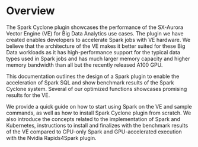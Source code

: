 # Overview

The Spark Cyclone plugin showcases the performance of the SX-Aurora Vector Engine (VE) for Big Data Analytics use cases. The plugin we have created enables developers to accelerate Spark jobs with VE hardware. We believe that the architecture of the VE makes it better suited for these Big Data workloads as it has high-performance support for the typical data types used in Spark jobs and has much larger memory capacity and higher memory bandwidth than all but the recently released A100 GPU.

This documentation outlines the design of a Spark plugin to enable the acceleration of Spark SQL and show benchmark results of the Spark Cyclone system. Several of our optimized functions showcases promising results for the VE. 

We provide a quick guide on how to start using Spark on the VE and sample commands, as well as how to install Spark Cyclone plugin from scratch. We also introduce the concepts related to the implementation of Spark and Kubernetes, instructions to install and finalizes with the benchmark results of the VE compared to CPU-only Spark and GPU-accelerated execution with the Nvidia Rapids4Spark plugin.